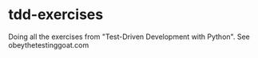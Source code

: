 # tdd-exercises
Doing all the exercises from "Test-Driven Development with Python". See obeythetestinggoat.com
